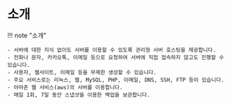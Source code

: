 # 소개

!!! note "소개"

    - 서버에 대한 지식 없이도 서버를 이용할 수 있도록 관리형 서버 호스팅을 제공합니다.
    - 전화나 문자, 카카오톡, 이메일 등으로 요청하여 서버에 직접 접속하지 않고도 진행할 수 있습니다.
    - 사용자, 웹사이트, 이메일 등을 무제한 생성할 수 있습니다.   
    - 주요 서비스로는 리눅스, 웹, MySQL, PHP, 이메일, DNS, SSH, FTP 등이 있습니다.
    - 아마존 웹 서비스(aws)의 서버를 이용합니다.
    - 매일 1회, 7일 동안 스냅샷을 이용한 백업을 보관합니다.
